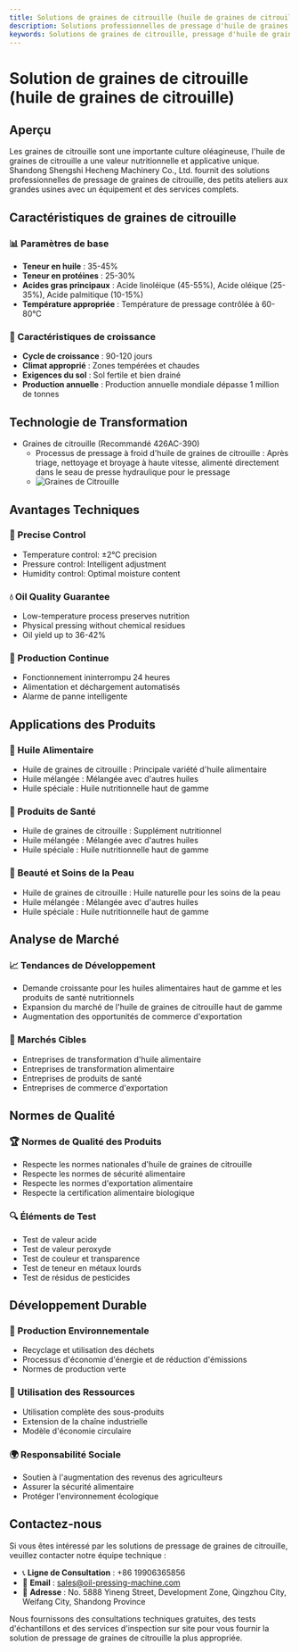 ```yaml
---
title: Solutions de graines de citrouille (huile de graines de citrouille) - Shandong Shengshi Hecheng Machinery Co., Ltd.
description: Solutions professionnelles de pressage d'huile de graines de citrouille, fournissant des équipements et services techniques de transformation d'huile de graines de citrouille, teneur en huile 35-45%, utilisant le processus de pressage à froid pour mettre en valeur la valeur nutritionnelle, répondant aux besoins différents des petits ateliers aux grandes usines.
keywords: Solutions de graines de citrouille, pressage d'huile de graines de citrouille, équipement de transformation de graines de citrouille, ligne de production d'huile de graines de citrouille, processus de pressage à froid de graines de citrouille, presse à huile de graines de citrouille, extraction d'huile de graines de citrouille, transformation de graines oléagineuses de graines de citrouille, équipement de pressage d'huile de graines de citrouille, équipement de production d'huile de graines de citrouille, usine de transformation d'huile de graines de citrouille
---
```


# Solution de graines de citrouille (huile de graines de citrouille)

## Aperçu

Les graines de citrouille sont une importante culture oléagineuse, l'huile de graines de citrouille a une valeur nutritionnelle et applicative unique. Shandong Shengshi Hecheng Machinery Co., Ltd. fournit des solutions professionnelles de pressage de graines de citrouille, des petits ateliers aux grandes usines avec un équipement et des services complets.

## Caractéristiques de graines de citrouille

### 📊 Paramètres de base
- **Teneur en huile** : 35-45%
- **Teneur en protéines** : 25-30%
- **Acides gras principaux** : Acide linoléique (45-55%), Acide oléique (25-35%), Acide palmitique (10-15%)
- **Température appropriée** : Température de pressage contrôlée à 60-80℃

### 🌱 Caractéristiques de croissance
- **Cycle de croissance** : 90-120 jours
- **Climat approprié** : Zones tempérées et chaudes
- **Exigences du sol** : Sol fertile et bien drainé
- **Production annuelle** : Production annuelle mondiale dépasse 1 million de tonnes

## Technologie de Transformation

+ Graines de citrouille (Recommandé 426AC-390)
     + Processus de pressage à froid d'huile de graines de citrouille : Après triage, nettoyage et broyage à haute vitesse, alimenté directement dans le seau de presse hydraulique pour le pressage
     + ![Graines de Citrouille](/images/南瓜籽冷榨工艺概览_An%20Overview%20of%20the%20Cold%20Pressing%20Process%20of%20Pumpkin%20Seeds.png)

## Avantages Techniques

### 🎯 Precise Control
- Temperature control: ±2℃ precision
- Pressure control: Intelligent adjustment
- Humidity control: Optimal moisture content

### 💧 Oil Quality Guarantee
- Low-temperature process preserves nutrition
- Physical pressing without chemical residues
- Oil yield up to 36-42%

### 🔄 Production Continue
- Fonctionnement ininterrompu 24 heures
- Alimentation et déchargement automatisés
- Alarme de panne intelligente

## Applications des Produits

### 🍳 Huile Alimentaire
- Huile de graines de citrouille : Principale variété d'huile alimentaire
- Huile mélangée : Mélangée avec d'autres huiles
- Huile spéciale : Huile nutritionnelle haut de gamme

### 💊 Produits de Santé
- Huile de graines de citrouille : Supplément nutritionnel
- Huile mélangée : Mélangée avec d'autres huiles
- Huile spéciale : Huile nutritionnelle haut de gamme

### 💄 Beauté et Soins de la Peau
- Huile de graines de citrouille : Huile naturelle pour les soins de la peau
- Huile mélangée : Mélangée avec d'autres huiles
- Huile spéciale : Huile nutritionnelle haut de gamme

## Analyse de Marché

### 📈 Tendances de Développement
- Demande croissante pour les huiles alimentaires haut de gamme et les produits de santé nutritionnels
- Expansion du marché de l'huile de graines de citrouille haut de gamme
- Augmentation des opportunités de commerce d'exportation

### 🎯 Marchés Cibles
- Entreprises de transformation d'huile alimentaire
- Entreprises de transformation alimentaire
- Entreprises de produits de santé
- Entreprises de commerce d'exportation

## Normes de Qualité

### 🏆 Normes de Qualité des Produits
- Respecte les normes nationales d'huile de graines de citrouille
- Respecte les normes de sécurité alimentaire
- Respecte les normes d'exportation alimentaire
- Respecte la certification alimentaire biologique

### 🔍 Éléments de Test
- Test de valeur acide
- Test de valeur peroxyde
- Test de couleur et transparence
- Test de teneur en métaux lourds
- Test de résidus de pesticides

## Développement Durable

### 🌱 Production Environnementale
- Recyclage et utilisation des déchets
- Processus d'économie d'énergie et de réduction d'émissions
- Normes de production verte

### 🔄 Utilisation des Ressources
- Utilisation complète des sous-produits
- Extension de la chaîne industrielle
- Modèle d'économie circulaire

### 🌍 Responsabilité Sociale
- Soutien à l'augmentation des revenus des agriculteurs
- Assurer la sécurité alimentaire
- Protéger l'environnement écologique

## Contactez-nous

Si vous êtes intéressé par les solutions de pressage de graines de citrouille, veuillez contacter notre équipe technique :

- 📞 **Ligne de Consultation** : +86 19906365856
- 📧 **Email** : sales@oil-pressing-machine.com
- 📍 **Adresse** : No. 5888 Yineng Street, Development Zone, Qingzhou City, Weifang City, Shandong Province

Nous fournissons des consultations techniques gratuites, des tests d'échantillons et des services d'inspection sur site pour vous fournir la solution de pressage de graines de citrouille la plus appropriée.